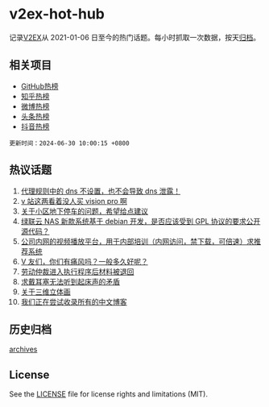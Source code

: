 # v2ex-hot-hub

 记录[V2EX](https://www.v2ex.com/)从 2021-01-06 日至今的热门话题。每小时抓取一次数据，按天[归档](archives)。
 
 ## 相关项目

- [GitHub热榜](https://github.com/snaildev/github-hot-hub)
- [知乎热榜](https://github.com/snaildev/zhihu-hot-hub)
- [微博热榜](https://github.com/snaildev/weibo-hot-hub)
- [头条热榜](https://github.com/snaildev/toutiao-hot-hub)
- [抖音热榜](https://github.com/snaildev/douyin-hot-hub)


 `更新时间：2024-06-30 10:00:15 +0800`

## 热议话题

1. [代理规则中的 dns 不设置，也不会导致 dns 泄露！](https://www.v2ex.com/t/1053566)
1. [v 站这两看着没人买 vision pro 啊](https://www.v2ex.com/t/1053534)
1. [关于小区地下停车的问题，希望给点建议](https://www.v2ex.com/t/1053573)
1. [绿联云 NAS 新款系统基于 debian 开发，是否应该受到 GPL 协议的要求公开源代码？](https://www.v2ex.com/t/1053553)
1. [公司内网的视频播放平台，用于内部培训（内网访问，禁下载，可倍速）求推荐系统](https://www.v2ex.com/t/1053517)
1. [V 友们，你们有痛风吗？一般多久好呢？](https://www.v2ex.com/t/1053544)
1. [劳动仲裁进入执行程序后材料被退回](https://www.v2ex.com/t/1053523)
1. [求戴耳塞无法听到起床声的矛盾](https://www.v2ex.com/t/1053612)
1. [关于三维立体画](https://www.v2ex.com/t/1053527)
1. [我们正在尝试收录所有的中文博客](https://www.v2ex.com/t/1053625)

## 历史归档

[archives](archives)

## License

See the [LICENSE](LICENSE) file for license rights and limitations (MIT).
